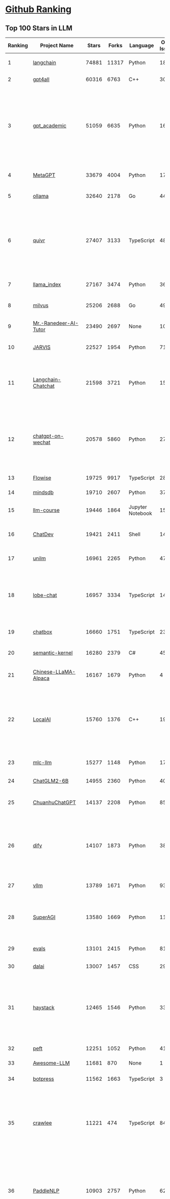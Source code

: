 [Github Ranking](../README.md)
==========

## Top 100 Stars in LLM

| Ranking | Project Name | Stars | Forks | Language | Open Issues | Description | Last Commit |
| ------- | ------------ | ----- | ----- | -------- | ----------- | ----------- | ----------- |
| 1 | [langchain](https://github.com/langchain-ai/langchain) | 74881 | 11317 | Python | 1862 | ⚡ Building applications with LLMs through composability ⚡ | 2024-01-25T03:16:23Z |
| 2 | [gpt4all](https://github.com/nomic-ai/gpt4all) | 60316 | 6763 | C++ | 309 | gpt4all: open-source LLM chatbots that you can run anywhere | 2024-01-24T23:00:49Z |
| 3 | [gpt_academic](https://github.com/binary-husky/gpt_academic) | 51059 | 6635 | Python | 160 | 为GPT/GLM等LLM大语言模型提供实用化交互接口，特别优化论文阅读/润色/写作体验，模块化设计，支持自定义快捷按钮&函数插件，支持Python和C++等项目剖析&自译解功能，PDF/LaTex论文翻译&总结功能，支持并行问询多种LLM模型，支持chatglm3等本地模型。接入通义千问, deepseekcoder, 讯飞星火, 文心一言, llama2, rwkv, claude2, moss等。 | 2024-01-24T09:44:54Z |
| 4 | [MetaGPT](https://github.com/geekan/MetaGPT) | 33679 | 4004 | Python | 172 | 🌟 The Multi-Agent Framework: Given one line Requirement, return PRD, Design, Tasks, Repo | 2024-01-24T13:45:48Z |
| 5 | [ollama](https://github.com/ollama/ollama) | 32640 | 2178 | Go | 440 | Get up and running with Llama 2, Mistral, and other large language models locally. | 2024-01-25T01:36:15Z |
| 6 | [quivr](https://github.com/StanGirard/quivr) | 27407 | 3133 | TypeScript | 48 | Your GenAI Second Brain 🧠  A personal productivity assistant (RAG) ⚡️🤖 Chat with your docs (PDF, CSV, ...)  & apps using Langchain, GPT 3.5 / 4 turbo, Private, Anthropic, VertexAI, Ollama, LLMs, that you can share with users !  Local & Private alternative to OpenAI GPTs & ChatGPT powered by retrieval-augmented generation. | 2024-01-24T19:57:20Z |
| 7 | [llama_index](https://github.com/run-llama/llama_index) | 27167 | 3474 | Python | 363 | LlamaIndex (formerly GPT Index) is a data framework for your LLM applications | 2024-01-25T03:16:02Z |
| 8 | [milvus](https://github.com/milvus-io/milvus) | 25206 | 2688 | Go | 498 | A cloud-native vector database, storage for next generation AI applications | 2024-01-25T03:13:53Z |
| 9 | [Mr.-Ranedeer-AI-Tutor](https://github.com/JushBJJ/Mr.-Ranedeer-AI-Tutor) | 23490 | 2697 | None | 10 | A GPT-4 AI Tutor Prompt for customizable personalized learning experiences. | 2023-11-18T21:18:14Z |
| 10 | [JARVIS](https://github.com/microsoft/JARVIS) | 22527 | 1954 | Python | 71 | JARVIS, a system to connect LLMs with ML community. Paper: https://arxiv.org/pdf/2303.17580.pdf | 2024-01-15T03:26:37Z |
| 11 | [Langchain-Chatchat](https://github.com/chatchat-space/Langchain-Chatchat) | 21598 | 3721 | Python | 15 | Langchain-Chatchat（原Langchain-ChatGLM）基于 Langchain 与 ChatGLM 等语言模型的本地知识库问答 \| Langchain-Chatchat (formerly langchain-ChatGLM), local knowledge based LLM (like ChatGLM) QA app with langchain  | 2024-01-24T15:05:53Z |
| 12 | [chatgpt-on-wechat](https://github.com/zhayujie/chatgpt-on-wechat) | 20578 | 5860 | Python | 278 | 基于大模型搭建的微信聊天机器人，同时支持微信、企业微信、公众号、飞书、钉钉接入，可选择GPT3.5/GPT4.0/Claude/文心一言/讯飞星火/通义千问/Gemini/LinkAI，能处理文本、语音和图片，访问操作系统和互联网，支持基于自有知识库进行定制企业智能客服。 | 2024-01-24T06:16:59Z |
| 13 | [Flowise](https://github.com/FlowiseAI/Flowise) | 19725 | 9917 | TypeScript | 285 | Drag & drop UI to build your customized LLM flow | 2024-01-25T03:01:10Z |
| 14 | [mindsdb](https://github.com/mindsdb/mindsdb) | 19710 | 2607 | Python | 372 | Build AI 🤖 using SQL | 2024-01-25T00:52:03Z |
| 15 | [llm-course](https://github.com/mlabonne/llm-course) | 19446 | 1864 | Jupyter Notebook | 15 | Course to get into Large Language Models (LLMs) with roadmaps and Colab notebooks. | 2024-01-23T20:04:26Z |
| 16 | [ChatDev](https://github.com/OpenBMB/ChatDev) | 19421 | 2411 | Shell | 14 | Create Customized Software using Natural Language Idea (through LLM-powered Multi-Agent Collaboration) | 2024-01-19T06:34:10Z |
| 17 | [unilm](https://github.com/microsoft/unilm) | 16961 | 2265 | Python | 475 | Large-scale Self-supervised Pre-training Across Tasks, Languages, and Modalities | 2024-01-23T02:21:23Z |
| 18 | [lobe-chat](https://github.com/lobehub/lobe-chat) | 16957 | 3334 | TypeScript | 146 | 🤖 Lobe Chat - an open-source, high-performance chatbot framework that supports speech synthesis, multimodal, and extensible Function Call plugin system. Supports one-click free deployment of your private ChatGPT/LLM web application. | 2024-01-25T02:52:50Z |
| 19 | [chatbox](https://github.com/Bin-Huang/chatbox) | 16660 | 1751 | TypeScript | 233 | Chatbox is a desktop client for ChatGPT, Claude and other LLMs, available on Windows, Mac, Linux | 2024-01-10T14:15:30Z |
| 20 | [semantic-kernel](https://github.com/microsoft/semantic-kernel) | 16280 | 2379 | C# | 455 | Integrate cutting-edge LLM technology quickly and easily into your apps | 2024-01-25T02:47:05Z |
| 21 | [Chinese-LLaMA-Alpaca](https://github.com/ymcui/Chinese-LLaMA-Alpaca) | 16167 | 1679 | Python | 4 | 中文LLaMA&Alpaca大语言模型+本地CPU/GPU训练部署 (Chinese LLaMA & Alpaca LLMs) | 2023-12-29T14:39:21Z |
| 22 | [LocalAI](https://github.com/mudler/LocalAI) | 15760 | 1376 | C++ | 198 | :robot: The free, Open Source OpenAI alternative. Self-hosted, community-driven and local-first. Drop-in replacement for OpenAI running on consumer-grade hardware. No GPU required. Runs ggml, gguf, GPTQ, onnx, TF compatible models: llama, llama2, rwkv, whisper, vicuna, koala, cerebras, falcon, dolly, starcoder, and many others | 2024-01-24T21:51:59Z |
| 23 | [mlc-llm](https://github.com/mlc-ai/mlc-llm) | 15277 | 1148 | Python | 178 | Enable everyone to develop, optimize and deploy AI models natively on everyone's devices. | 2024-01-24T17:41:53Z |
| 24 | [ChatGLM2-6B](https://github.com/THUDM/ChatGLM2-6B) | 14955 | 2360 | Python | 407 | ChatGLM2-6B: An Open Bilingual Chat LLM \| 开源双语对话语言模型 | 2023-12-14T09:38:44Z |
| 25 | [ChuanhuChatGPT](https://github.com/GaiZhenbiao/ChuanhuChatGPT) | 14137 | 2208 | Python | 85 | GUI for ChatGPT API and many LLMs. Supports agents, file-based QA, GPT finetuning and query with web search. All with a neat UI. | 2024-01-21T08:54:19Z |
| 26 | [dify](https://github.com/langgenius/dify) | 14107 | 1873 | Python | 38 | An Open-Source Assistants API and GPTs alternative. Dify.AI is an LLM application development platform. It integrates the concepts of Backend as a Service and LLMOps, covering the core tech stack required for building generative AI-native applications, including a built-in RAG engine. | 2024-01-25T03:12:34Z |
| 27 | [vllm](https://github.com/vllm-project/vllm) | 13789 | 1671 | Python | 932 | A high-throughput and memory-efficient inference and serving engine for LLMs | 2024-01-25T03:13:14Z |
| 28 | [SuperAGI](https://github.com/TransformerOptimus/SuperAGI) | 13580 | 1669 | Python | 117 | <⚡️> SuperAGI - A dev-first open source autonomous AI agent framework. Enabling developers to build, manage & run useful autonomous agents quickly and reliably. | 2024-01-19T21:31:08Z |
| 29 | [evals](https://github.com/openai/evals) | 13101 | 2415 | Python | 81 | Evals is a framework for evaluating LLMs and LLM systems, and an open-source registry of benchmarks. | 2024-01-17T09:39:47Z |
| 30 | [dalai](https://github.com/cocktailpeanut/dalai) | 13007 | 1457 | CSS | 297 | The simplest way to run LLaMA on your local machine | 2023-11-29T19:27:33Z |
| 31 | [haystack](https://github.com/deepset-ai/haystack) | 12465 | 1546 | Python | 336 | :mag: LLM orchestration framework to build customizable, production-ready LLM applications. Connect components (models, vector DBs, file converters) to pipelines or agents that can interact with your data. With advanced retrieval methods, it's best suited for building RAG, question answering, semantic search or conversational agent chatbots. | 2024-01-24T17:23:15Z |
| 32 | [peft](https://github.com/huggingface/peft) | 12251 | 1052 | Python | 41 | 🤗 PEFT: State-of-the-art Parameter-Efficient Fine-Tuning. | 2024-01-25T00:33:29Z |
| 33 | [Awesome-LLM](https://github.com/Hannibal046/Awesome-LLM) | 11681 | 870 | None | 1 | Awesome-LLM: a curated list of Large Language Model | 2024-01-18T01:25:51Z |
| 34 | [botpress](https://github.com/botpress/botpress) | 11562 | 1663 | TypeScript | 3 | The open-source hub to build & deploy GPT/LLM Agents ⚡️ | 2024-01-23T16:48:19Z |
| 35 | [crawlee](https://github.com/apify/crawlee) | 11221 | 474 | TypeScript | 84 | Crawlee—A web scraping and browser automation library for Node.js to build reliable crawlers. In JavaScript and TypeScript. Extract data for AI, LLMs, RAG, or GPTs. Download HTML, PDF, JPG, PNG, and other files from websites. Works with Puppeteer, Playwright, Cheerio, JSDOM, and raw HTTP. Both headful and headless mode. With proxy rotation. | 2024-01-25T00:19:35Z |
| 36 | [PaddleNLP](https://github.com/PaddlePaddle/PaddleNLP) | 10903 | 2757 | Python | 625 | 👑 Easy-to-use and powerful NLP and LLM library with 🤗 Awesome model zoo, supporting wide-range of NLP tasks from research to industrial applications, including 🗂Text Classification,  🔍 Neural Search, ❓ Question Answering, ℹ️ Information Extraction, 📄 Document Intelligence, 💌 Sentiment Analysis etc. | 2024-01-25T02:59:22Z |
| 37 | [RWKV-LM](https://github.com/BlinkDL/RWKV-LM) | 10740 | 756 | Python | 45 | RWKV is an RNN with transformer-level LLM performance. It can be directly trained like a GPT (parallelizable). So it's combining the best of RNN and transformer - great performance, fast inference, saves VRAM, fast training, "infinite" ctx_len, and free sentence embedding. | 2024-01-18T15:35:38Z |
| 38 | [LLaMA-Factory](https://github.com/hiyouga/LLaMA-Factory) | 10630 | 1637 | Python | 89 | Easy-to-use LLM fine-tuning framework (LLaMA, BLOOM, Mistral, Baichuan, Qwen, ChatGLM) | 2024-01-24T08:19:26Z |
| 39 | [ludwig](https://github.com/ludwig-ai/ludwig) | 10451 | 1154 | Python | 275 | Low-code framework for building custom LLMs, neural networks, and other AI models | 2024-01-23T23:59:44Z |
| 40 | [llama-gpt](https://github.com/getumbrel/llama-gpt) | 9897 | 636 | TypeScript | 67 | A self-hosted, offline, ChatGPT-like chatbot. Powered by Llama 2. 100% private, with no data leaving your device. New: Code Llama support! | 2023-12-22T14:22:23Z |
| 41 | [DB-GPT](https://github.com/eosphoros-ai/DB-GPT) | 9584 | 1399 | Python | 145 | Revolutionizing Database Interactions with Private LLM Technology | 2024-01-24T15:03:09Z |
| 42 | [h2ogpt](https://github.com/h2oai/h2ogpt) | 9531 | 1170 | Python | 213 | Private Q&A and summarization of documents+images or chat with local GPT, 100% private, Apache 2.0. Supports Mixtral, llama.cpp, and more. Demo: https://gpt.h2o.ai/ https://codellama.h2o.ai/ | 2024-01-24T22:34:22Z |
| 43 | [pandas-ai](https://github.com/gventuri/pandas-ai) | 9527 | 826 | Python | 172 | Chat with your data (SQL, CSV, pandas, polars, noSQL, etc). PandasAI makes data analysis conversational | 2024-01-24T22:52:56Z |
| 44 | [open-llms](https://github.com/eugeneyan/open-llms) | 9292 | 549 | None | 4 | 📋 A list of open LLMs available for commercial use. | 2024-01-10T12:36:30Z |
| 45 | [FastGPT](https://github.com/labring/FastGPT) | 9229 | 2090 | TypeScript | 57 | FastGPT is a knowledge-based platform built on the LLM, offers out-of-the-box data processing and model invocation capabilities, allows for workflow orchestration through Flow visualization! | 2024-01-24T08:02:33Z |
| 46 | [one-api](https://github.com/songquanpeng/one-api) | 9175 | 2314 | JavaScript | 287 | OpenAI 接口管理 & 分发系统，支持 Azure、Anthropic Claude、Google PaLM 2 & Gemini、智谱 ChatGLM、百度文心一言、讯飞星火认知、阿里通义千问、360 智脑以及腾讯混元，可用于二次分发管理 key，仅单可执行文件，已打包好 Docker 镜像，一键部署，开箱即用. OpenAI key management & redistribution system, using a single API for all LLMs, and features an English UI. | 2024-01-24T20:55:00Z |
| 47 | [ChatGLM3](https://github.com/THUDM/ChatGLM3) | 9058 | 993 | Python | 4 | ChatGLM3 series: Open Bilingual Chat LLMs \| 开源双语对话语言模型 | 2024-01-17T11:00:05Z |
| 48 | [gorilla](https://github.com/ShishirPatil/gorilla) | 8882 | 685 | Python | 34 | Gorilla: An API store for LLMs | 2023-11-29T19:03:30Z |
| 49 | [qlora](https://github.com/artidoro/qlora) | 8787 | 767 | Jupyter Notebook | 180 | QLoRA: Efficient Finetuning of Quantized LLMs | 2023-10-03T12:37:11Z |
| 50 | [llamafile](https://github.com/Mozilla-Ocho/llamafile) | 8761 | 444 | C++ | 23 | Distribute and run LLMs with a single file. | 2024-01-24T00:32:35Z |
| 51 | [Qwen](https://github.com/QwenLM/Qwen) | 8494 | 772 | Python | 130 | The official repo of Qwen (通义千问) chat & pretrained large language model proposed by Alibaba Cloud. | 2024-01-23T11:02:55Z |
| 52 | [nebuly](https://github.com/nebuly-ai/nebuly) | 8340 | 662 | Python | 98 | The user analytics platform for LLMs | 2023-10-28T10:19:07Z |
| 53 | [web-llm](https://github.com/mlc-ai/web-llm) | 8298 | 505 | TypeScript | 53 | Bringing large-language models and chat to web browsers. Everything runs inside the browser with no server support. | 2024-01-23T16:29:46Z |
| 54 | [petals](https://github.com/bigscience-workshop/petals) | 8297 | 429 | Python | 69 | 🌸 Run LLMs at home, BitTorrent-style. Fine-tuning and inference up to 10x faster than offloading | 2023-12-11T22:33:18Z |
| 55 | [WizardLM](https://github.com/nlpxucan/WizardLM) | 8236 | 658 | Python | 150 | LLMs build upon Evol Insturct: WizardLM, WizardCoder, WizardMath | 2024-01-04T14:06:29Z |
| 56 | [Llama2-Chinese](https://github.com/LlamaFamily/Llama2-Chinese) | 8073 | 746 | Python | 133 | Llama中文社区，最好的中文Llama大模型，完全开源可商用 | 2024-01-24T09:40:17Z |
| 57 | [OpenLLM](https://github.com/bentoml/OpenLLM) | 7873 | 546 | Python | 52 | Operating LLMs in production | 2024-01-23T21:38:38Z |
| 58 | [LLMsPracticalGuide](https://github.com/Mooler0410/LLMsPracticalGuide) | 7855 | 594 | None | 9 | A curated list of practical guide resources of LLMs (LLMs Tree, Examples, Papers) | 2024-01-10T01:39:27Z |
| 59 | [prompt-engineering-for-developers](https://github.com/datawhalechina/prompt-engineering-for-developers) | 7847 | 949 | Jupyter Notebook | 1 | 面向开发者的 LLM 入门教程，吴恩达大模型系列课程中文版 | 2024-01-23T15:23:29Z |
| 60 | [anything-llm](https://github.com/Mintplex-Labs/anything-llm) | 7592 | 817 | JavaScript | 29 | Open-source multi-user ChatGPT for all LLMs, embedders, and vector databases. Unlimited documents, messages, and users in one privacy-focused app. | 2024-01-25T01:20:47Z |
| 61 | [MemGPT](https://github.com/cpacker/MemGPT) | 7488 | 818 | Python | 112 | Teaching LLMs memory management for unbounded context 📚🦙 | 2024-01-25T00:29:12Z |
| 62 | [LLMSurvey](https://github.com/RUCAIBox/LLMSurvey) | 7475 | 600 | Python | 11 | The official GitHub page for the survey paper "A Survey of Large Language Models". | 2024-01-10T01:24:56Z |
| 63 | [Self-Hosting-Guide](https://github.com/mikeroyal/Self-Hosting-Guide) | 7432 | 374 | Dockerfile | 2 | Self-Hosting Guide. Learn all about  locally hosting (on premises & private web servers) and managing software applications by yourself or your organization. Including Cloud, LLMs, WireGuard, Automation, Home Assistant, and Networking. | 2024-01-14T21:47:45Z |
| 64 | [deeplake](https://github.com/activeloopai/deeplake) | 7416 | 573 | Python | 54 | Database for AI. Store Vectors, Images, Texts, Videos, etc. Use with LLMs/LangChain. Store, query, version, & visualize any AI data. Stream data in real-time to PyTorch/TensorFlow. https://activeloop.ai | 2024-01-24T14:32:03Z |
| 65 | [TypeChat](https://github.com/microsoft/TypeChat) | 7391 | 349 | Python | 43 | TypeChat is a library that makes it easy to build natural language interfaces using types. | 2024-01-25T01:06:24Z |
| 66 | [embedchain](https://github.com/embedchain/embedchain) | 7306 | 1255 | Python | 130 | The Open Source RAG framework | 2024-01-24T05:21:22Z |
| 67 | [promptflow](https://github.com/microsoft/promptflow) | 7173 | 537 | Python | 40 | Build high-quality LLM apps - from prototyping, testing to production deployment and monitoring. | 2024-01-25T03:17:03Z |
| 68 | [mistral-src](https://github.com/mistralai/mistral-src) | 7135 | 550 | Jupyter Notebook | 70 | Reference implementation of Mistral AI 7B v0.1 model. | 2024-01-10T16:04:12Z |
| 69 | [shell_gpt](https://github.com/TheR1D/shell_gpt) | 7103 | 566 | Python | 24 | A command-line productivity tool powered by AI large language models like GPT-4, will help you accomplish your tasks faster and more efficiently. | 2024-01-21T16:57:27Z |
| 70 | [XAgent](https://github.com/OpenBMB/XAgent) | 6749 | 664 | Python | 26 | An Autonomous LLM Agent for Complex Task Solving | 2023-12-31T05:07:53Z |
| 71 | [sweep](https://github.com/sweepai/sweep) | 6635 | 388 | Python | 254 | Sweep: AI-powered Junior Developer for small features and bug fixes. | 2024-01-25T03:00:22Z |
| 72 | [ml-engineering](https://github.com/stas00/ml-engineering) | 6552 | 388 | Python | 3 | Machine Learning Engineering Open Book | 2024-01-24T03:44:20Z |
| 73 | [PowerInfer](https://github.com/SJTU-IPADS/PowerInfer) | 6408 | 336 | C | 57 | High-speed Large Language Model Serving on PCs with Consumer-grade GPUs | 2024-01-24T15:31:04Z |
| 74 | [continue](https://github.com/continuedev/continue) | 6274 | 304 | TypeScript | 67 | ⏩ Continue is an open-source autopilot for VS Code and JetBrains—the easiest way to code with any LLM | 2024-01-24T21:48:11Z |
| 75 | [activepieces](https://github.com/activepieces/activepieces) | 6220 | 642 | TypeScript | 102 | Your friendliest open source all-in-one automation tool ✨ Workflow automation tool 100+ integration / Enterprise automation tool / Zapier Alternative | 2024-01-25T02:32:58Z |
| 76 | [txtai](https://github.com/neuml/txtai) | 6147 | 446 | Python | 16 | 💡 All-in-one open-source embeddings database for semantic search, LLM orchestration and language model workflows | 2024-01-23T23:18:40Z |
| 77 | [DevOpsGPT](https://github.com/kuafuai/DevOpsGPT) | 6145 | 790 | HTML | 16 | Multi agent system for AI-driven software development. Combine LLM with DevOps tools to convert natural language requirements into working software. Supports any development language and extends the existing code. | 2023-12-12T08:15:26Z |
| 78 | [awesome-langchain](https://github.com/kyrolabs/awesome-langchain) | 6082 | 401 | None | 0 | 😎 Awesome list of tools and projects with the awesome LangChain framework | 2023-12-25T12:47:44Z |
| 79 | [GPTCache](https://github.com/zilliztech/GPTCache) | 5965 | 423 | Python | 47 | Semantic cache for LLMs. Fully integrated with LangChain and llama_index.  | 2024-01-22T23:35:30Z |
| 80 | [openplayground](https://github.com/nat/openplayground) | 5938 | 444 | TypeScript | 56 | An LLM playground you can run on your laptop | 2023-12-21T17:38:10Z |
| 81 | [wenda](https://github.com/wenda-LLM/wenda) | 5907 | 761 | JavaScript | 42 | 闻达：一个LLM调用平台。目标为针对特定环境的高效内容生成，同时考虑个人和中小企业的计算资源局限性，以及知识安全和私密性问题 | 2023-12-10T14:27:50Z |
| 82 | [streaming-llm](https://github.com/mit-han-lab/streaming-llm) | 5860 | 346 | Python | 31 | Efficient Streaming Language Models with Attention Sinks | 2023-10-25T21:11:11Z |
| 83 | [burn](https://github.com/tracel-ai/burn) | 5847 | 228 | Rust | 132 | Burn is a new comprehensive dynamic Deep Learning Framework built using Rust with extreme flexibility, compute efficiency and portability as its primary goals. | 2024-01-24T20:10:00Z |
| 84 | [PentestGPT](https://github.com/GreyDGL/PentestGPT) | 5812 | 688 | Python | 21 | A GPT-empowered penetration testing tool | 2024-01-02T14:01:02Z |
| 85 | [Chinese-LLaMA-Alpaca-2](https://github.com/ymcui/Chinese-LLaMA-Alpaca-2) | 5809 | 466 | Python | 13 | 中文LLaMA-2 & Alpaca-2大模型二期项目 + 64K超长上下文模型 (Chinese LLaMA-2 & Alpaca-2 LLMs with 64K long context models) | 2024-01-23T05:51:47Z |
| 86 | [E2B](https://github.com/e2b-dev/E2B) | 5763 | 519 | TypeScript | 32 | Cloud Runtime for AI Agents | 2024-01-24T16:08:57Z |
| 87 | [ai](https://github.com/vercel/ai) | 5685 | 1136 | TypeScript | 77 | Build AI-powered applications with React, Svelte, Vue, and Solid | 2024-01-23T18:58:18Z |
| 88 | [RealChar](https://github.com/Shaunwei/RealChar) | 5608 | 666 | JavaScript | 58 | 🎙️🤖Create, Customize and Talk to your AI Character/Companion in Realtime (All in One Codebase!). Have a natural seamless conversation with AI everywhere (mobile, web and terminal) using LLM OpenAI GPT3.5/4, Anthropic Claude2, Chroma Vector DB, Whisper Speech2Text, ElevenLabs Text2Speech🎙️🤖 | 2024-01-02T05:37:03Z |
| 89 | [Awesome-Chinese-LLM](https://github.com/HqWu-HITCS/Awesome-Chinese-LLM) | 5590 | 485 | None | 0 | 整理开源的中文大语言模型，以规模较小、可私有化部署、训练成本较低的模型为主，包括底座模型，垂直领域微调及应用，数据集与教程等。 | 2024-01-18T13:49:18Z |
| 90 | [llm](https://github.com/rustformers/llm) | 5539 | 315 | Rust | 74 | An ecosystem of Rust libraries for working with large language models | 2023-12-12T15:46:26Z |
| 91 | [rags](https://github.com/run-llama/rags) | 5337 | 652 | Python | 21 | Build ChatGPT over your data, all with natural language | 2023-12-16T11:48:35Z |
| 92 | [Bard-API](https://github.com/dsdanielpark/Bard-API) | 5285 | 664 | Python | 13 | The unofficial python package that returns response of Google Bard through cookie value. | 2024-01-24T05:51:40Z |
| 93 | [postgresml](https://github.com/postgresml/postgresml) | 5132 | 229 | Rust | 64 | The GPU-powered AI application database. Get your app to market faster using the simplicity of SQL and the latest NLP, ML + LLM models. | 2024-01-25T00:07:12Z |
| 94 | [skypilot](https://github.com/skypilot-org/skypilot) | 4963 | 320 | Python | 263 | SkyPilot: Run LLMs, AI, and Batch jobs on any cloud. Get maximum savings, highest GPU availability, and managed execution—all with a simple interface. | 2024-01-25T02:54:29Z |
| 95 | [OpenChat](https://github.com/openchatai/OpenChat) | 4957 | 749 | JavaScript | 38 | LLMs custom-chatbots console ⚡ | 2024-01-24T18:22:04Z |
| 96 | [lit-gpt](https://github.com/Lightning-AI/lit-gpt) | 4853 | 504 | Python | 99 | Hackable implementation of state-of-the-art open-source LLMs based on nanoGPT. Supports flash attention, 4-bit and 8-bit quantization, LoRA and LLaMA-Adapter fine-tuning, pre-training. Apache 2.0-licensed. | 2024-01-24T22:29:38Z |
| 97 | [litellm](https://github.com/BerriAI/litellm) | 4818 | 473 | Python | 198 | Call all LLM APIs using the OpenAI format. Use Bedrock, Azure, OpenAI, Cohere, Anthropic, Ollama, Sagemaker, HuggingFace, Replicate (100+ LLMs) | 2024-01-25T03:13:13Z |
| 98 | [chat-ui](https://github.com/huggingface/chat-ui) | 4803 | 614 | TypeScript | 120 | Open source codebase powering the HuggingChat app | 2024-01-24T18:25:16Z |
| 99 | [BigDL](https://github.com/intel-analytics/BigDL) | 4728 | 1178 | Jupyter Notebook | 708 | Accelerate LLM with low-bit (FP4 / INT4 / FP8 / INT8) optimizations using bigdl-llm | 2024-01-25T03:20:28Z |
| 100 | [SillyTavern](https://github.com/SillyTavern/SillyTavern) | 4691 | 1465 | JavaScript | 197 | LLM Frontend for Power Users. | 2024-01-25T01:28:34Z |

